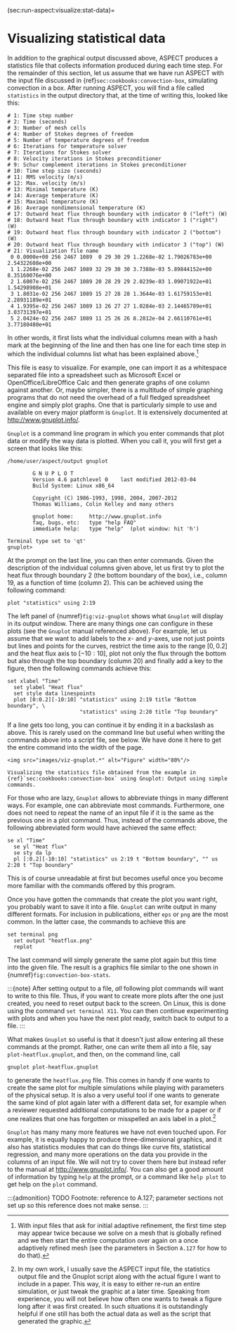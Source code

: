 (sec:run-aspect:visualize:stat-data)=
# Visualizing statistical data

In addition to the graphical output discussed above,
ASPECT produces a statistics file that collects
information produced during each time step. For the remainder of this section,
let us assume that we have run ASPECT with the
input file discussed in {ref}`sec:cookbooks:convection-box`, simulating convection in a
box. After running ASPECT, you will find a file
called `statistics` in the output directory that, at the time of writing this,
looked like this:

``` ksh
# 1: Time step number
# 2: Time (seconds)
# 3: Number of mesh cells
# 4: Number of Stokes degrees of freedom
# 5: Number of temperature degrees of freedom
# 6: Iterations for temperature solver
# 7: Iterations for Stokes solver
# 8: Velocity iterations in Stokes preconditioner
# 9: Schur complement iterations in Stokes preconditioner
# 10: Time step size (seconds)
# 11: RMS velocity (m/s)
# 12: Max. velocity (m/s)
# 13: Minimal temperature (K)
# 14: Average temperature (K)
# 15: Maximal temperature (K)
# 16: Average nondimensional temperature (K)
# 17: Outward heat flux through boundary with indicator 0 ("left") (W)
# 18: Outward heat flux through boundary with indicator 1 ("right") (W)
# 19: Outward heat flux through boundary with indicator 2 ("bottom") (W)
# 20: Outward heat flux through boundary with indicator 3 ("top") (W)
# 21: Visualization file name
 0 0.0000e+00 256 2467 1089  0 29 30 29 1.2268e-02 1.79026783e+00 2.54322608e+00
 1 1.2268e-02 256 2467 1089 32 29 30 30 3.7388e-03 5.89844152e+00 8.35160076e+00
 2 1.6007e-02 256 2467 1089 20 28 29 29 2.0239e-03 1.09071922e+01 1.54298908e+01
 3 1.8031e-02 256 2467 1089 15 27 28 28 1.3644e-03 1.61759153e+01 2.28931189e+01
 4 1.9395e-02 256 2467 1089 13 26 27 27 1.0284e-03 2.14465789e+01 3.03731397e+01
 5 2.0424e-02 256 2467 1089 11 25 26 26 8.2812e-04 2.66110761e+01 3.77180480e+01
```

In other words, it first lists what the individual columns mean with a hash
mark at the beginning of the line and then has one line for each time step in
which the individual columns list what has been explained above.[^footnote1]

This file is easy to visualize. For example, one can import it as a whitespace
separated file into a spreadsheet such as Microsoft Excel or
OpenOffice/LibreOffice Calc and then generate graphs of one column against
another. Or, maybe simpler, there is a multitude of simple graphing programs
that do not need the overhead of a full fledged spreadsheet engine and simply
plot graphs. One that is particularly simple to use and available on every
major platform is `Gnuplot`. It is extensively documented at
<http://www.gnuplot.info/>.

`Gnuplot` is a command line program in which you enter commands that plot data
or modify the way data is plotted. When you call it, you will first get a
screen that looks like this:

```
/home/user/aspect/output gnuplot

        G N U P L O T
        Version 4.6 patchlevel 0    last modified 2012-03-04
        Build System: Linux x86_64

        Copyright (C) 1986-1993, 1998, 2004, 2007-2012
        Thomas Williams, Colin Kelley and many others

        gnuplot home:     http://www.gnuplot.info
        faq, bugs, etc:   type "help FAQ"
        immediate help:   type "help"  (plot window: hit 'h')

Terminal type set to 'qt'
gnuplot>
```

At the prompt on the last line, you can then enter commands. Given the
description of the individual columns given above, let us first try to plot
the heat flux through boundary 2 (the bottom boundary of the box), i.e.,
column 19, as a function of time (column 2). This can be achieved using the
following command:

``` gnuplot
plot "statistics" using 2:19
```

The left panel of {numref}`fig:viz-gnuplot` shows what `Gnuplot` will display in its
output window. There are many things one can configure in these plots (see the
`Gnuplot` manual referenced above). For example, let us assume that we want to
add labels to the $x$- and $y$-axes, use not just points but lines and points
for the curves, restrict the time axis to the range $[0,0.2]$ and the heat
flux axis to $[-10:10]$, plot not only the flux through the bottom but also
through the top boundary (column 20) and finally add a key to the figure, then
the following commands achieve this:

``` gnuplot
set xlabel "Time"
  set ylabel "Heat flux"
  set style data linespoints
  plot [0:0.2][-10:10] "statistics" using 2:19 title "Bottom boundary", \
                       "statistics" using 2:20 title "Top boundary"
```

If a line gets too long, you can continue it by ending it in a backslash as
above. This is rarely used on the command line but useful when writing the
commands above into a script file, see below. We have done it here to get the
entire command into the width of the page.

```{figure-md} fig:viz-gnuplot
<img src="images/viz-gnuplot.*" alt="Figure" width="80%"/>

Visualizing the statistics file obtained from the example in {ref}`sec:cookbooks:convection-box` using Gnuplot: Output using simple commands.
```

For those who are lazy, `Gnuplot` allows to abbreviate things in many
different ways. For example, one can abbreviate most commands. Furthermore,
one does not need to repeat the name of an input file if it is the same as the
previous one in a plot command. Thus, instead of the commands above, the
following abbreviated form would have achieved the same effect:

``` gnuplot
se xl "Time"
  se yl "Heat flux"
  se sty da lp
  pl [:0.2][-10:10] "statistics" us 2:19 t "Bottom boundary", "" us 2:20 t "Top boundary"
```

This is of course unreadable at first but becomes useful once you become more
familiar with the commands offered by this program.

Once you have gotten the commands that create the plot you want right, you
probably want to save it into a file. `Gnuplot` can write output in many
different formats. For inclusion in publications, either `eps` or `png` are
the most common. In the latter case, the commands to achieve this are

``` gnuplot
set terminal png
  set output "heatflux.png"
  replot
```

The last command will simply generate the same plot again but this time into
the given file. The result is a graphics file similar to the one shown in
{numref}`fig:convection-box-stats`.

:::{note}
After setting output to a file, *all* following plot commands will want to write to this file.
Thus, if you want to create more plots after the one just created, you need to reset output back to
the screen. On Linux, this is done using the command `set terminal X11`. You can then continue
experimenting with plots and when you have the next plot ready, switch back to output to a file.
:::

What makes `Gnuplot` so useful is that it doesn't just allow entering
all these commands at the prompt. Rather, one can write them all into a file,
say `plot-heatflux.gnuplot`, and then, on the command line, call

``` ksh
gnuplot plot-heatflux.gnuplot
```

to generate the `heatflux.png` file. This comes in handy if one wants to
create the same plot for multiple simulations while playing with parameters of
the physical setup. It is also a very useful tool if one wants to generate the
same kind of plot again later with a different data set, for example when a
reviewer requested additional computations to be made for a paper or if one
realizes that one has forgotten or misspelled an axis label in a plot.[^footnote2]

`Gnuplot` has many many more features we have not even touched upon. For
example, it is equally happy to produce three-dimensional graphics, and it
also has statistics modules that can do things like curve fits, statistical
regression, and many more operations on the data you provide in the columns of
an input file. We will not try to cover them here but instead refer to the
manual at <http://www.gnuplot.info/>. You can also get a good amount of
information by typing `help` at the prompt, or a command like `help plot` to
get help on the `plot` command.

[^footnote1]: With input files that ask for initial adaptive refinement, the first time step may appear twice because we solve on a mesh that
is globally refined and we then start the entire computation over again on a once adaptively refined mesh (see the parameters
in Section `A.127` for how to do that).
[^footnote2]: In my own work, I usually save the ASPECT input file, the statistics output file and the Gnuplot script along with the
actual figure I want to include in a paper. This way, it is easy to either re-run an entire simulation, or just tweak the graphic
at a later time. Speaking from experience, you will not believe how often one wants to tweak a figure long after it was first
created. In such situations it is outstandingly helpful if one still has both the actual data as well as the script that generated
the graphic.

:::{admonition} TODO
Footnote: reference to A.127; parameter sections not set up so this reference does not make sense.
:::
